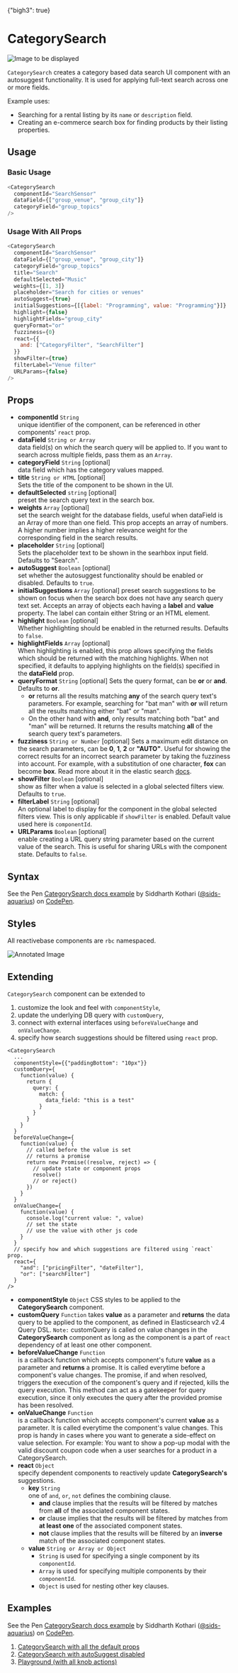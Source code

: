 {"bigh3": true}

# CategorySearch

![Image to be displayed](https://i.imgur.com/wRErIC9.png)

`CategorySearch` creates a category based data search UI component with an autosuggest functionality. It is used for applying full-text search across one or more fields.

Example uses:
* Searching for a rental listing by its `name` or `description` field.
* Creating an e-commerce search box for finding products by their listing properties.

## Usage

### Basic Usage

```js
<CategorySearch
  componentId="SearchSensor"
  dataField={["group_venue", "group_city"]}
  categoryField="group_topics"
/>
```

### Usage With All Props

```js
<CategorySearch
  componentId="SearchSensor"
  dataField={["group_venue", "group_city"]}
  categoryField="group_topics"
  title="Search"
  defaultSelected="Music"
  weights={[1, 3]}
  placeholder="Search for cities or venues"
  autoSuggest={true}
  initialSuggestions={[{label: "Programming", value: "Programming"}]}
  highlight={false}
  highlightFields="group_city"
  queryFormat="or"
  fuzziness={0}
  react={{
    and: ["CategoryFilter", "SearchFilter"]
  }}
  showFilter={true}
  filterLabel="Venue filter"
  URLParams={false}
/>
```

## Props

- **componentId** `String`  
    unique identifier of the component, can be referenced in other components' `react` prop.
- **dataField** `String or Array`  
    data field(s) on which the search query will be applied to. If you want to search across multiple fields, pass them as an `Array`.
- **categoryField** `String` [optional]  
    data field which has the category values mapped.
- **title** `String or HTML` [optional]  
    Sets the title of the component to be shown in the UI.
- **defaultSelected** `string` [optional]  
    preset the search query text in the search box.
- **weights** `Array` [optional]  
    set the search weight for the database fields, useful when dataField is an Array of more than one field. This prop accepts an array of numbers. A higher number implies a higher relevance weight for the corresponding field in the search results.
- **placeholder** `String` [optional]  
    Sets the placeholder text to be shown in the searhbox input field. Defaults to "Search".
- **autoSuggest** `Boolean` [optional]  
    set whether the autosuggest functionality should be enabled or disabled. Defaults to `true`.
- **initialSuggestions** `Array` [optional]
    preset search suggestions to be shown on focus when the search box does not have any search query text set. Accepts an array of objects each having a **label** and **value** property. The label can contain either String or an HTML element.
- **highlight** `Boolean` [optional]  
    Whether highlighting should be enabled in the returned results. Defaults to `false`.
- **highlightFields** `Array` [optional]  
    When highlighting is enabled, this prop allows specifying the fields which should be returned with the matching highlights. When not specified, it defaults to applying highlights on the field(s) specified in the **dataField** prop.
- **queryFormat** `String` [optional]
    Sets the query format, can be **or** or **and**. Defaults to **or**.
    * **or** returns all the results matching **any** of the search query text's parameters. For example, searching for "bat man" with **or** will return all the results matching either "bat" or "man".
    * On the other hand with **and**, only results matching both "bat" and "man" will be returned. It returns the results matching **all** of the search query text's parameters.
- **fuzziness** `String or Number` [optional]
    Sets a maximum edit distance on the search parameters, can be **0**, **1**, **2** or **"AUTO"**. Useful for showing the correct results for an incorrect search parameter by taking the fuzziness into account. For example, with a substitution of one character, **fox** can become **box**. Read more about it in the elastic search [docs](https://www.elastic.co/guide/en/elasticsearch/guide/current/fuzziness.html).
- **showFilter** `Boolean` [optional]  
    show as filter when a value is selected in a global selected filters view. Defaults to `true`.
- **filterLabel** `String` [optional]  
    An optional label to display for the component in the global selected filters view. This is only applicable if `showFilter` is enabled. Default value used here is `componentId`.
- **URLParams** `Boolean` [optional]  
    enable creating a URL query string parameter based on the current value of the search. This is useful for sharing URLs with the component state. Defaults to `false`.

## Syntax

<p data-height="265" data-theme-id="light" data-slug-hash="prGMdY" data-default-tab="js" data-user="sids-aquarius" data-embed-version="2" data-pen-title="CategorySearch docs example" class="codepen">See the Pen <a href="https://codepen.io/sids-aquarius/pen/prGMdY/">CategorySearch docs example</a> by Siddharth Kothari (<a href="https://codepen.io/sids-aquarius">@sids-aquarius</a>) on <a href="https://codepen.io">CodePen</a>.</p>
<script async src="https://production-assets.codepen.io/assets/embed/ei.js"></script>

## Styles

All reactivebase components are `rbc` namespaced.

![Annotated Image](https://i.imgur.com/IWHVT1i.png)

## Extending

`CategorySearch` component can be extended to
1. customize the look and feel with `componentStyle`,
2. update the underlying DB query with `customQuery`,
3. connect with external interfaces using `beforeValueChange` and `onValueChange`.
4. specify how search suggestions should be filtered using `react` prop.

```
<CategorySearch
  ...
  componentStyle={{"paddingBottom": "10px"}}
  customQuery={
    function(value) {
      return {
        query: {
          match: {
            data_field: "this is a test"
          }
        }
      }
    }
  }
  beforeValueChange={
    function(value) {
      // called before the value is set
      // returns a promise
      return new Promise((resolve, reject) => {
        // update state or component props
        resolve()
        // or reject()
      })
    }
  }
  onValueChange={
    function(value) {
      console.log("current value: ", value)
      // set the state
      // use the value with other js code
    }
  }
  // specify how and which suggestions are filtered using `react` prop.
  react={
    "and": ["pricingFilter", "dateFilter"],
    "or": ["searchFilter"]
  }
/>
```

- **componentStyle** `Object`
    CSS styles to be applied to the **CategorySearch** component.
- **customQuery** `Function`
    takes **value** as a parameter and **returns** the data query to be applied to the component, as defined in Elasticsearch v2.4 Query DSL.
    `Note:` customQuery is called on value changes in the **CategorySearch** component as long as the component is a part of `react` dependency of at least one other component.
- **beforeValueChange** `Function`  
    is a callback function which accepts component's future **value** as a parameter and **returns** a promise. It is called everytime before a component's value changes. The promise, if and when resolved, triggers the execution of the component's query and if rejected, kills the query execution. This method can act as a gatekeeper for query execution, since it only executes the query after the provided promise has been resolved.
- **onValueChange** `Function`  
    is a callback function which accepts component's current **value** as a parameter. It is called everytime the component's value changes. This prop is handy in cases where you want to generate a side-effect on value selection. For example: You want to show a pop-up modal with the valid discount coupon code when a user searches for a product in a CategorySearch.
- **react** `Object`  
    specify dependent components to reactively update **CategorySearch's** suggestions.
    - **key** `String`  
        one of `and`, `or`, `not` defines the combining clause.
        - **and** clause implies that the results will be filtered by matches from **all** of the associated component states.
        - **or** clause implies that the results will be filtered by matches from **at least one** of the associated component states.
        - **not** clause implies that the results will be filtered by an **inverse** match of the associated component states.
    - **value** `String or Array or Object`  
        - `String` is used for specifying a single component by its `componentId`.
        - `Array` is used for specifying multiple components by their `componentId`.
        - `Object` is used for nesting other key clauses.

## Examples

<p data-height="500" data-theme-id="light" data-slug-hash="prGMdY" data-default-tab="result" data-user="sids-aquarius" data-embed-version="2" data-pen-title="CategorySearch docs example" class="codepen">See the Pen <a href="https://codepen.io/sids-aquarius/pen/prGMdY/">CategorySearch docs example</a> by Siddharth Kothari (<a href="https://codepen.io/sids-aquarius">@sids-aquarius</a>) on <a href="https://codepen.io">CodePen</a>.</p>
<script async src="https://production-assets.codepen.io/assets/embed/ei.js"></script>

1. [CategorySearch with all the default props](../playground/?selectedKind=search%2FCategorySearch&selectedStory=Basic&full=0&down=1&left=1&panelRight=0&downPanel=storybooks%2Fstorybook-addon-knobs)
2. [CategorySearch with autoSuggest disabled](../playground/?knob-autoSuggest=false&selectedKind=search%2FCategorySearch&selectedStory=Without%20autoSuggest&full=0&down=1&left=1&panelRight=0&downPanel=storybooks%2Fstorybook-addon-knobs)
3. [Playground (with all knob actions)](../playground/?knob-title=CategorySearch&knob-weights%5B0%5D=1&knob-weights%5B1%5D=3&knob-filterLabel=Cars%20filter&knob-defaultSelected=&knob-categoryField=brand.raw&knob-queryFormat=or&knob-URLParams%20%28not%20visible%20on%20storybook%29=false&knob-showFilter=true&knob-fuzziness=1&knob-placeholder=Search%20Car&knob-highlight=false&knob-autoSuggest=true&knob-dataField%5B0%5D=name&selectedKind=search%2FCategorySearch&selectedStory=Playground&full=0&down=1&left=1&panelRight=0&downPanel=storybooks%2Fstorybook-addon-knobs)
